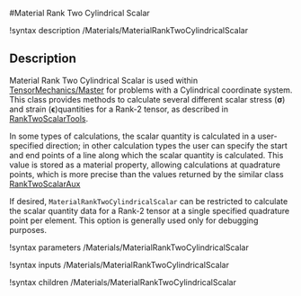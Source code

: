 #Material Rank Two Cylindrical Scalar

!syntax description /Materials/MaterialRankTwoCylindricalScalar

## Description

Material Rank Two Cylindrical Scalar is used within
[TensorMechanics/Master](/Modules/TensorMechanics/Master/index.md) for problems
with a Cylindrical coordinate system. This class provides methods to calculate
several different scalar stress ($\boldsymbol{\sigma}$) and strain
($\boldsymbol{\epsilon}$)quantities for a Rank-2 tensor, as described in
[RankTwoScalarTools](RankTwoScalarTools.md).  

In some types of calculations, the scalar quantity is calculated in a
user-specified direction; in other calculation types the user can specify the
start and end points of a line along which the  scalar quantity is calculated.
This value is stored as a material property, allowing calculations at quadrature
points,  which is more precise than the values returned by the similar class
[RankTwoScalarAux](RankTwoScalarAux.md)

If desired, `MaterialRankTwoCylindricalScalar` can be restricted to calculate the
scalar quantity data for a Rank-2 tensor at a single specified quadrature point
per element. This option is generally used only for debugging purposes.

!syntax parameters /Materials/MaterialRankTwoCylindricalScalar

!syntax inputs /Materials/MaterialRankTwoCylindricalScalar

!syntax children /Materials/MaterialRankTwoCylindricalScalar
